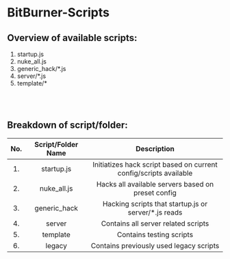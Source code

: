 # BitBurner-Scripts
## Overview of available scripts:
1. startup.js
2. nuke_all.js
3. generic_hack/*.js
4. server/*.js
5. template/*

<br />
<br />

## Breakdown of script/folder:
| No. | Script/Folder Name | Description |
|:---:|:------------------:|:-----------:|
| 1. | startup.js | Initiatizes hack script based on current config/scripts available |
| 2. | nuke_all.js | Hacks all available servers based on preset config |
| 3. | generic_hack | Hacking scripts that startup.js or server/*.js reads |
| 4. | server | Contains all server related scripts |
| 5. | template | Contains testing scripts |
| 6. | legacy | Contains previously used legacy scripts |